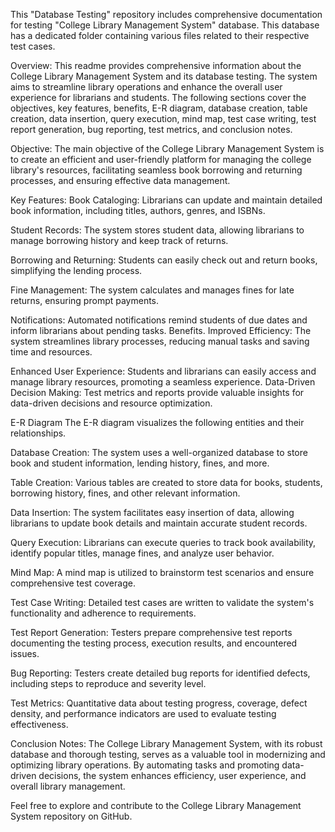 This "Database Testing" repository includes comprehensive documentation for testing "College Library Management System" database. This database has a dedicated folder containing various files related to their respective test cases.


Overview:
This readme provides comprehensive information about the College Library Management System and its database testing. The system aims to streamline library operations and enhance the overall user experience for librarians and students. The following sections cover the objectives, key features, benefits, E-R diagram, database creation, table creation, data insertion, query execution, mind map, test case writing, test report generation, bug reporting, test metrics, and conclusion notes.


Objective:
The main objective of the College Library Management System is to create an efficient and user-friendly platform for managing the college library's resources, facilitating seamless book borrowing and returning processes, and ensuring effective data management.


Key Features:
Book Cataloging: Librarians can update and maintain detailed book information, including titles, authors, genres, and ISBNs.

Student Records: The system stores student data, allowing librarians to manage borrowing history and keep track of returns.

Borrowing and Returning: Students can easily check out and return books, simplifying the lending process.

Fine Management: The system calculates and manages fines for late returns, ensuring prompt payments.

Notifications: Automated notifications remind students of due dates and inform librarians about pending tasks.
Benefits.
Improved Efficiency: The system streamlines library processes, reducing manual tasks and saving time and resources.

Enhanced User Experience: Students and librarians can easily access and manage library resources, promoting a seamless experience.
Data-Driven Decision Making: Test metrics and reports provide valuable insights for data-driven decisions and resource optimization.

E-R Diagram
The E-R diagram visualizes the following entities and their relationships.

Database Creation:
The system uses a well-organized database to store book and student information, lending history, fines, and more.

Table Creation:
Various tables are created to store data for books, students, borrowing history, fines, and other relevant information.

Data Insertion:
The system facilitates easy insertion of data, allowing librarians to update book details and maintain accurate student records.

Query Execution:
Librarians can execute queries to track book availability, identify popular titles, manage fines, and analyze user behavior.

Mind Map:
A mind map is utilized to brainstorm test scenarios and ensure comprehensive test coverage.

Test Case Writing:
Detailed test cases are written to validate the system's functionality and adherence to requirements.

Test Report Generation:
Testers prepare comprehensive test reports documenting the testing process, execution results, and encountered issues.

Bug Reporting:
Testers create detailed bug reports for identified defects, including steps to reproduce and severity level.

Test Metrics:
Quantitative data about testing progress, coverage, defect density, and performance indicators are used to evaluate testing effectiveness.

Conclusion Notes:
The College Library Management System, with its robust database and thorough testing, serves as a valuable tool in modernizing and optimizing library operations. By automating tasks and promoting data-driven decisions, the system enhances efficiency, user experience, and overall library management.

Feel free to explore and contribute to the College Library Management System repository on GitHub.
